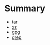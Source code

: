 # Summary

- [tar](./page/tar.md)
- [xz](./page/xz.md)
- [gpg](./page/GnuPG.md)
- [grep](./page/grep.md)
